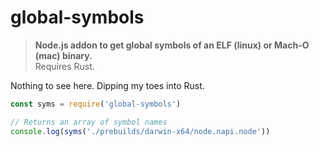 # global-symbols

> **Node.js addon to get global symbols of an ELF (linux) or Mach-O (mac) binary.**\
> Requires Rust.

Nothing to see here. Dipping my toes into Rust.

```js
const syms = require('global-symbols')

// Returns an array of symbol names
console.log(syms('./prebuilds/darwin-x64/node.napi.node'))
```
